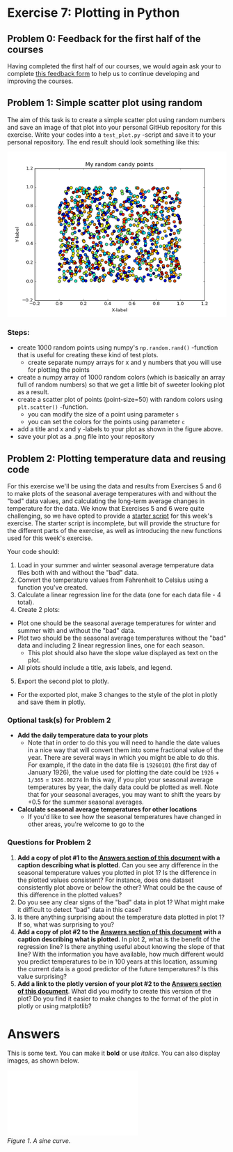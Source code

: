 # Exercise 7: Plotting in Python

## Problem 0: Feedback for the first half of the courses
Having completed the first half of our courses, we would again ask your to complete [this feedback form](https://elomake.helsinki.fi/lomakkeet/73950/lomake.html) to help us to continue developing and improving the courses.

## Problem 1: Simple scatter plot using random

The aim of this task is to create a simple scatter plot using random numbers and save an image of that plot into your personal 
GitHub repository for this exercise. Write your codes into a `test_plot.py` -script and save it to your personal repository. 
The end result should look something like this:
 
 ![Example figure](img/problem1_example.png)
 
### Steps:
 - create 1000 random points using numpy's `np.random.rand()` -function that is useful for creating these kind of test plots.
    - create separate numpy arrays for x and y numbers that you will use for plotting the points
 - create a numpy array of 1000 random colors (which is basically an array full of random numbers) so that we get a little bit of sweeter looking plot as a result.
 - create a scatter plot of points (point-size=50) with random colors using `plt.scatter()` -function.
   - you can modify the size of a point using parameter `s` 
   - you can set the colors for the points using parameter `c`
 - add a title and x and y -labels to your plot as shown in the figure above. 
 - save your plot as a .png file into your repository

## Problem 2: Plotting temperature data and reusing code
For this exercise we'll be using the data and results from Exercises 5 and 6 to make plots of the seasonal average temperatures with and without the "bad" data values, and calculating the long-term average changes in temperature for the data.
We know that Exercises 5 and 6 were quite challenging, so we have opted to provide a [starter script](plot-seasonal-temps.py) for this week's exercise.
The starter script is incomplete, but will provide the structure for the different parts of the exercise, as well as introducing the new functions used for this week's exercise.

Your code should:

1. Load in your summer and winter seasonal average temperature data files both with and without the "bad" data.
2. Convert the temperature values from Fahrenheit to Celsius using a function you've created.
3. Calculate a linear regression line for the data (one for each data file - 4 total).
4. Create 2 plots:
  - Plot one should be the seasonal average temperatures for winter and summer with and without the "bad" data.
  - Plot two should be the seasonal average temperatures without the "bad" data and including 2 linear regression lines, one for each season.
    - This plot should also have the slope value displayed as text on the plot.
  - All plots should include a title, axis labels, and legend.
5. Export the second plot to plotly.
  - For the exported plot, make 3 changes to the style of the plot in plotly and save them in plotly.

### Optional task(s) for Problem 2
- **Add the daily temperature data to your plots**
  - Note that in order to do this you will need to handle the date values in a nice way that will convert them into some fractional value of the year.
  There are several ways in which you might be able to do this.
  For example, if the date in the data file is `19260101` (the first day of January 1926), the value used for plotting the date could be `1926` + `1/365` = `1926.00274`
  In this way, if you plot your seasonal average temperatures by year, the daily data could be plotted as well.
  Note that for your seasonal averages, you may want to shift the years by +0.5 for the summer seasonal averages.
- **Calculate seasonal average temperatures for other locations**
  - If you'd like to see how the seasonal temperatures have changed in other areas, you're welcome to go to the 

### Questions for Problem 2
1. **Add a copy of plot #1 to the [Answers section of this document](#answers) with a caption describing what is plotted**.
Can you see any difference in the seasonal temperature values you plotted in plot 1?
Is the difference in the plotted values consistent?
For instance, does one dataset consistently plot above or below the other?
What could be the cause of this difference in the plotted values?
2. Do you see any clear signs of the "bad" data in plot 1?
What might make it difficult to detect "bad" data in this case?
3. Is there anything surprising about the temperature data plotted in plot 1?
If so, what was surprising to you?
4. **Add a copy of plot #2 to the [Answers section of this document](#answers) with a caption describing what is plotted**.
In plot 2, what is the benefit of the regression line?
Is there anything useful about knowing the slope of that line?
With the information you have available, how much different would you predict temperatures to be in 100 years at this location, assuming the current data is a good predictor of the future temperatures?
Is this value surprising?
5. **Add a link to the plotly version of your plot #2 to the [Answers section of this document](#answers)**.
What did you modify to create this version of the plot?
Do you find it easier to make changes to the format of the plot in plotly or using matplotlib?

# Answers
This is some text.
You can make it **bold** or use *italics*.
You can also display images, as shown below.

![A sine curve](img/sine-curve.py)<br/>
*Figure 1. A sine curve*.
